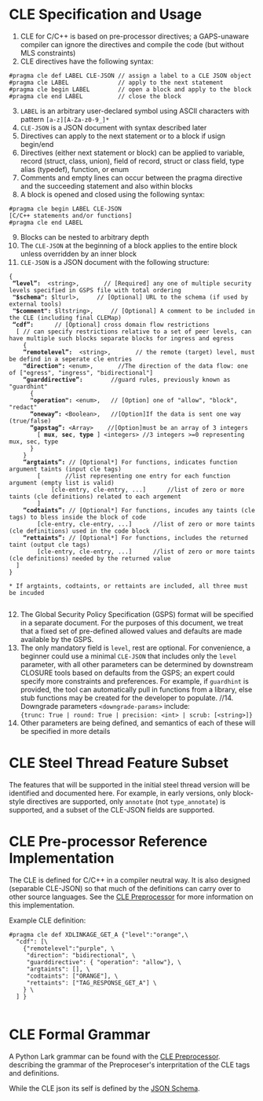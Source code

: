 # CLE Specification and Usage
1. CLE for C/C++ is based on pre-processor directives; a GAPS-unaware compiler can ignore the directives and compile the code (but without MLS constraints)
2.	CLE directives have the following syntax:  
   ```
   #pragma cle def LABEL CLE-JSON // assign a label to a CLE JSON object  
   #pragma cle LABEL              // apply to the next statement  
   #pragma cle begin LABEL        // open a block and apply to the block  
   #pragma cle end LABEL          // close the block
   ```
3.	`LABEL` is an arbitrary user-declared symbol using ASCII characters with pattern `[a-z][A-Za-z0-9_]*` 
4.	`CLE-JSON` is a JSON document with syntax described later
5. Directives can apply to the next statement or to a block if usign begin/end
6.	Directives (either next statement or block) can be applied to variable, record (struct, class, union), field of record, struct or class field, type alias (typedef), function, or enum
7.	Comments and empty lines can occur between the pragma directive and the succeeding statement and also within blocks
8.	A block is opened and closed using the following syntax:  
   ```
   #pragma cle begin LABEL CLE-JSON  
   [C/C++ statements and/or functions]  
   #pragma cle end LABEL  
   ```  
9.	Blocks can be nested to arbitrary depth
10.	The `CLE-JSON` at the beginning of a block applies to the entire block unless overridden by an inner block
11.	`CLE-JSON` is a JSON document with the following structure:
<pre><code>{
 <b>“level”:</b>  &ltstring>,       // [Required] any one of multiple security levels specified in GSPS file with total ordering
 <b>"$schema":</b> $lturl>,     // [Optional] URL to the schema (if used by external tools)
 <b>"$comment":</b> $ltstring>,     // [Optional] A comment to be included in the CLE (including final CLEMap)
 <b>“cdf”:</b>      // [Optional] cross domain flow restrictions
  [ // can specify restrictions relative to a set of peer levels, can have multiple such blocks separate blocks for ingress and egress
    {
    <b>“remotelevel”:</b>  &ltstring>,       // the remote (target) level, must be defind in a seperate cle entries
    <b>"direction":</b> &ltenum>,       //The direction of the data flow: one of ["egress", "ingress", "bidirectional"]
    <b>“guarddirective”:</b>        //guard rules, previously known as "guardhint"
      {
      <b>"operation":</b> &ltenum>,   // [Option] one of "allow", "block", "redact"
      <b>“oneway”:</b> &ltBoolean>,   //[Option]If the data is sent one way (true/false)
      <b>“gapstag”:</b> &ltArray>    //[Option]must be an array of 3 integers
        [ <b>mux</b>, <b>sec</b>, <b>type</b> ] &ltintegers> //3 integers >=0 representing mux, sec, type
      }
    }
    <b>“argtaints”:</b> // [Optional*] For functions, indicates function argument taints (input cle tags)
        [       //list representing one entry for each function argument (empty list is valid)
            [cle-entry, cle-entry, ...]      //list of zero or more taints (cle definitions) related to each argement
        ]
    <b>“codtaints”:</b> // [Optional*] For functions, incudes any taints (cle tags) to bless inside the block of code
        [cle-entry, cle-entry, ...]      //list of zero or more taints (cle definitions) used in the code block
    <b>“rettaints”:</b> // [Optional*] For functions, includes the returned taint (output cle tags)
        [cle-entry, cle-entry, ...]      //list of zero or more taints (cle definitions) needed by the returned value
  ]
}

* If argtaints, codtaints, or rettaints are included, all three must be incuded

</code></pre>
12.	The Global Security Policy Specification (GSPS) format will be specified in a separate document.  For the purposes of this document,  we treat that a fixed set of pre-defined allowed values and defaults are made available by the GSPS.
13. The only mandatory field is `level`, rest are optional. For convenience, a beginner could use a minimal `CLE-JSON` that includes only the `level` parameter, with all other parameters can be determined by downstream CLOSURE tools based on defaults from the GSPS; an expert could specify more constraints and preferences.  For example, if `guardhint` is provided, the tool can automatically pull in functions from a library, else stub functions may be created for the developer to populate. 
//14.	Downgrade parameters `<downgrade-params>` include:  
  `{trunc: True | round: True | precision: <int> | scrub: [<string>]}`  
15.	Other parameters are being defined, and semantics of each of these will be specified in more details

# CLE Steel Thread Feature Subset
The features that will be supported in the initial steel thread version will be identified and documented here. For example, in early versions, only block-style directives are supported, only `annotate` (not `type_annotate`) is supported, and a subset of the CLE-JSON fields are supported. 

# CLE Pre-processor Reference Implementation
The CLE is defined for C/C++ in a compiler neutral way.  It is also designed (separable CLE-JSON) so that much of the definitions can carry over to other source languages. See the [CLE Preprocessor](../cle-preprocessor) for more information on this implementation. 

Example CLE definition:
```
#pragma cle def XDLINKAGE_GET_A {"level":"orange",\
  "cdf": [\
    {"remotelevel":"purple", \
     "direction": "bidirectional", \
     "guarddirective": { "operation": "allow"}, \
     "argtaints": [], \
     "codtaints": ["ORANGE"], \
     "rettaints": ["TAG_RESPONSE_GET_A"] \
    } \
  ] }
  
```

# CLE Formal Grammar
A Python Lark grammar can be found with the [CLE Preprocessor](../cle-preprocessor).
describing the grammar of the Preproceser's interpritation of the CLE tags and definitions.

While the CLE json its self is defined by the [JSON Schema](schema/cle-schema.json).

